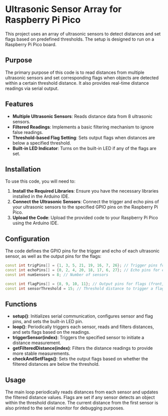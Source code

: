 # Ultrasonic Sensor Array for Raspberry Pi Pico

This project uses an array of ultrasonic sensors to detect distances and set flags based on predefined thresholds. The setup is designed to run on a Raspberry Pi Pico board.

## Purpose

The primary purpose of this code is to read distances from multiple ultrasonic sensors and set corresponding flags when objects are detected within a certain threshold distance. It also provides real-time distance readings via serial output.

## Features

- **Multiple Ultrasonic Sensors**: Reads distance data from 8 ultrasonic sensors.
- **Filtered Readings**: Implements a basic filtering mechanism to ignore false readings.
- **Threshold-based Flag Setting**: Sets output flags when distances are below a specified threshold.
- **Built-in LED Indicator**: Turns on the built-in LED if any of the flags are set.

## Installation

To use this code, you will need to:

1. **Install the Required Libraries**: Ensure you have the necessary libraries installed in the Arduino IDE.
2. **Connect the Ultrasonic Sensors**: Connect the trigger and echo pins of your ultrasonic sensors to the specified GPIO pins on the Raspberry Pi Pico.
3. **Upload the Code**: Upload the provided code to your Raspberry Pi Pico using the Arduino IDE.

## Configuration

The code defines the GPIO pins for the trigger and echo of each ultrasonic sensor, as well as the output pins for the flags:

```cpp
const int trigPins[] = {1, 3, 5, 21, 19, 16, 7, 26}; // Trigger pins for each ultrasonic sensor
const int echoPins[] = {0, 2, 4, 20, 18, 17, 6, 27}; // Echo pins for each ultrasonic sensor
const int numSensors = 8; // Number of sensors

const int flagPins[] = {8, 9, 10, 11}; // Output pins for flags (front, right, rear, left)
const int sensorThreshold = 15; // Threshold distance to trigger a flag (in cm)
```

## Functions

- **setup()**: Initializes serial communication, configures sensor and flag pins, and sets the built-in LED pin.
- **loop()**: Periodically triggers each sensor, reads and filters distances, and sets flags based on the readings.
- **triggerSensor(index)**: Triggers the specified sensor to initiate a distance measurement.
- **getFilteredDistance(index)**: Filters the distance readings to provide more stable measurements.
- **checkAndSetFlags()**: Sets the output flags based on whether the filtered distances are below the threshold.

## Usage

The main loop periodically reads distances from each sensor and updates the filtered distance values. Flags are set if any sensor detects an object within the threshold distance. The current distance from the first sensor is also printed to the serial monitor for debugging purposes.
